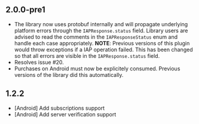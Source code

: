## 2.0.0-pre1

* The library now uses protobuf internally and will propagate underlying platform errors through the `IAPResponse.status` field. Library users are advised to read the comments in the `IAPResponseStatus` enum and handle each case appropriately. **NOTE**: Previous versions of this plugin would throw exceptions if a IAP operation failed. This has been changed so that all errors are visible in the `IAPResponse.status` field.
* Resolves issue #20.
* Purchases on Android must now be explicitely consumed. Previous versions of the library did this automatically.

## 1.2.2

* [Android] Add subscriptions support
* [Android] Add server verification support
